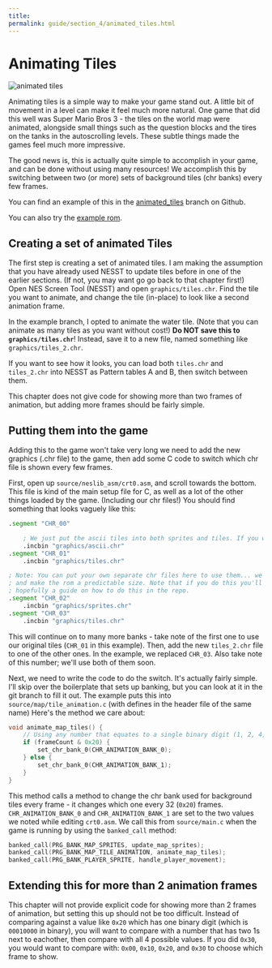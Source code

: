 ```yaml
---
title: 
permalink: guide/section_4/animated_tiles.html
---
```

# Animating Tiles

![animated tiles](../images/animated_tiles.gif)

Animating tiles is a simple way to make your game stand out. A little bit of movement in a level can make
it feel much more natural. One game that did this well was Super Mario Bros 3 - the tiles on the world
map were animated, alongside small things such as the question blocks and the tires on the tanks in the
autoscrolling levels. These subtle things made the games feel much more impressive.

The good news is, this is actually quite simple to accomplish in your game, and can be done without
using many resources! We accomplish this by switching between two (or more) sets of background tiles
(chr banks) every few frames. 

You can find an example of this in the 
[animated_tiles](https://github.com/cppchriscpp/nes-starter-kit/compare/animated_tiles) branch on Github.

You can also try the [example rom](https://s3.amazonaws.com/nes-starter-kit/animated_tiles/starter.latest.nes).

## Creating a set of animated Tiles

The first step is creating a set of animated tiles. I am making the assumption that you have already used
NESST to update tiles before in one of the earlier sections. (If not, you may want go go back to that 
chapter first!) Open NES Screen Tool (NESST) and open `graphics/tiles.chr`. Find the tile you want to 
animate, and change the tile (in-place) to look like a second animation frame. 

In the example branch, I opted to animate the water tile. (Note that you can animate as many tiles as
you want without cost!) **Do NOT save this to `graphics/tiles.chr`**! Instead, save it to a new file, 
named something like `graphics/tiles_2.chr`. 

If you want to see how it looks, you can load both `tiles.chr` and `tiles_2.chr` into NESST as Pattern
tables A and B, then switch between them. 

This chapter does not give code for showing more than two frames of animation, but adding more frames
should be fairly simple. 

## Putting them into the game

Adding this to the game won't take very long we need to add the new graphics (.chr file) to the game,
then add some C code to switch which chr file is shown every few frames. 

First, open up `source/neslib_asm/crt0.asm`, and scroll towards the bottom. This file is kind of the
main setup file for C, as well as a lot of the other things loaded by the game. (Including our chr files!)
You should find something that looks vaguely like this: 

```asm
.segment "CHR_00"

	; We just put the ascii tiles into both sprites and tiles. If you want to get more clever you could do something else.
	.incbin "graphics/ascii.chr"
.segment "CHR_01"
	.incbin "graphics/tiles.chr"

; Note: You can put your own separate chr files here to use them... we only use 3 in the demo. This is to avoid warnings,
; and make the rom a predictable size. Note that if you do this you'll have to tweak the engine to support it! There's
; hopefully a guide on how to do this in the repo.
.segment "CHR_02"
	.incbin "graphics/sprites.chr"
.segment "CHR_03"
	.incbin "graphics/tiles.chr"
```

This will continue on to many more banks - take note of the first one to use our original tiles (`CHR_01` in this 
example). Then, add the new `tiles_2.chr` file to one of the other ones. In the example, we replaced `CHR_03`. 
Also take note of this number; we'll use both of them soon. 

Next, we need to write the code to do the switch. It's actually fairly simple. I'll skip over the boilerplate that
sets up banking, but you can look at it in the git branch to fill it out. The example puts this into 
`source/map/tile_animation.c` (with defines in the header file of the same name) Here's the method we care about: 

```c
void animate_map_tiles() {
    // Using any number that equates to a single binary digit (1, 2, 4, 8, 16, 32, 64, 128) should result in a constant animation.
    if (frameCount & 0x20) {
        set_chr_bank_0(CHR_ANIMATION_BANK_0);
    } else {
        set_chr_bank_0(CHR_ANIMATION_BANK_1);
    }
}
```

This method calls a method to change the chr bank used for background tiles every frame - it changes which one every
32 (`0x20`) frames. `CHR_ANIMATION_BANK_0` and `CHR_ANIMATION_BANK_1` are set to the two values we noted while editing
`crt0.asm`. We call this from `source/main.c` when the game is running by using the `banked_call` method: 

```c
banked_call(PRG_BANK_MAP_SPRITES, update_map_sprites);
banked_call(PRG_BANK_MAP_TILE_ANIMATION, animate_map_tiles);
banked_call(PRG_BANK_PLAYER_SPRITE, handle_player_movement);
```

## Extending this for more than 2 animation frames

This chapter will not provide explicit code for showing more than 2 frames of animation, but setting this up should
not be too difficult. Instead of comparing against a value like `0x20` which has one binary digit (which is `00010000`
in binary), you will want to compare with a number that has two 1s next to eachother, then compare with all 4 possible
values. If you did `0x30`, you  would want to compare with: `0x00`, `0x10`, `0x20`, and `0x30` to choose which
frame to show. 